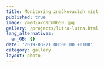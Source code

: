 ```yaml
---
title: Monitoring značkovacích míst
published: true
image: /media/dscn0650.jpg
gallery: /projects/lutra-lutra.html
lang_alternatives:
  en_GB: {}
date: '2019-03-21 00:00:00 +0100'
category: gallery
layout: photo
---
```


